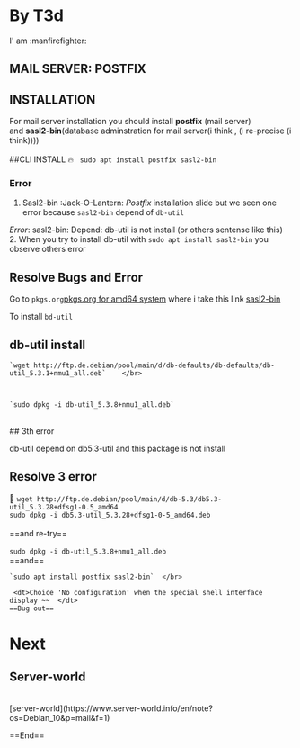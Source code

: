 
# By T3d 
I' am :manfirefighter:
## MAIL SERVER: POSTFIX

## INSTALLATION

For mail server installation you should install __postfix__ (mail server) </br> 
and __sasl2-bin__(database adminstration for mail server(i think , (i re-precise (i think)))) </br>
</br>
##CLI INSTALL 
:fire:
` sudo apt install postfix sasl2-bin` </br>


### Error 
1. Sasl2-bin :Jack-O-Lantern:
_Postfix_ installation slide but we seen one error because `sasl2-bin` depend of `db-util` </br>

_Error_: sasl2-bin: Depend: db-util is not install (or others sentense like this) </br>
 2. 
When you try to install db-util with `sudo apt install sasl2-bin` you observe others error </br> 
## Resolve Bugs and Error</br>

Go to `pkgs.org`[pkgs.org for amd64 system](https://debian.pkgs.org/10/debian-main-amd64)  where i take this link [sasl2-bin](https://debian.pkgs.org/10/debian-main-amd64/sasl2-bin_2.1.27+dfsg-1+deb10u2_amd64.deb.html)  </br> 


 
To install `bd-util`  </br> 


## db-util install

	`wget http://ftp.de.debian/pool/main/d/db-defaults/db-defaults/db-util_5.3.1+nmu1_all.deb`    </br>
	
	
	 
	`sudo dpkg -i db-util_5.3.8+nmu1_all.deb`
 </br>
## 3th error 

 db-util depend on db5.3-util and this package is not install  </br>

## Resolve 3 error  </br>
:key:
	`wget http://ftp.de.debian/pool/main/d/db-5.3/db5.3-util_5.3.28+dfsg1-0.5_amd64`
	 </br>
	`sudo dpkg -i db5.3-util_5.3.28+dfsg1-0-5_amd64.deb`  </br>
 </br>
	==and re-try==
 </br>	
	`sudo dpkg -i db-util_5.3.8+nmu1_all.deb` 
 </br>
	==and==  </br>
	
	`sudo apt install postfix sasl2-bin`  </br>

	 <dt>Choice 'No configuration' when the special shell interface display ~~  </dt>
	==Bug out==


# Next 

## Server-world
 </br>
[server-world](https://www.server-world.info/en/note?os=Debian_10&p=mail&f=1)

==End==
